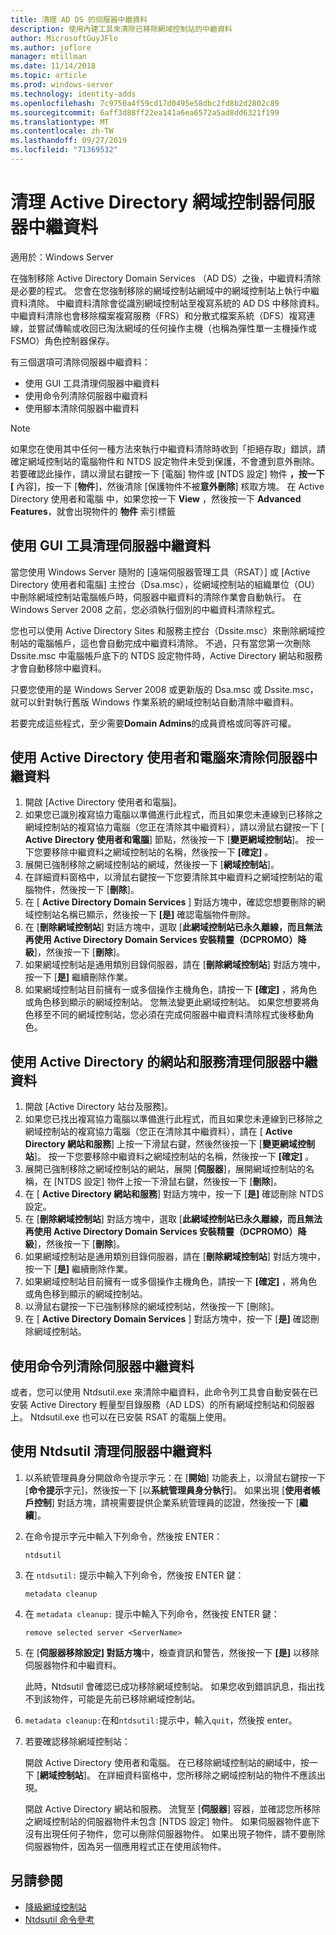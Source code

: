 ```yaml
---
title: 清理 AD DS 的伺服器中繼資料
description: 使用內建工具來清除已移除網域控制站的中繼資料
author: MicrosoftGuyJFlo
ms.author: joflore
manager: mtillman
ms.date: 11/14/2018
ms.topic: article
ms.prod: windows-server
ms.technology: identity-adds
ms.openlocfilehash: 7c9750a4f59cd17d0495e58dbc2fd8b2d2802c89
ms.sourcegitcommit: 6aff3d88ff22ea141a6ea6572a5ad8dd6321f199
ms.translationtype: MT
ms.contentlocale: zh-TW
ms.lasthandoff: 09/27/2019
ms.locfileid: "71369532"
---
```

# <a name="clean-up-active-directory-domain-controller-server-metadata"></a>清理 Active Directory 網域控制器伺服器中繼資料

適用於：Windows Server

在強制移除 Active Directory Domain Services （AD DS）之後，中繼資料清除是必要的程式。 您會在您強制移除的網域控制站網域中的網域控制站上執行中繼資料清除。 中繼資料清除會從識別網域控制站至複寫系統的 AD DS 中移除資料。 中繼資料清除也會移除檔案複寫服務（FRS）和分散式檔案系統（DFS）複寫連線，並嘗試傳輸或收回已淘汰網域的任何操作主機（也稱為彈性單一主機操作或 FSMO）角色控制器保存。

有三個選項可清除伺服器中繼資料：

- 使用 GUI 工具清理伺服器中繼資料
- 使用命令列清除伺服器中繼資料
- 使用腳本清除伺服器中繼資料

> [!NOTE]
> 如果您在使用其中任何一種方法來執行中繼資料清除時收到「拒絕存取」錯誤，請確定網域控制站的電腦物件和 NTDS 設定物件未受到保護，不會遭到意外刪除。 若要確認此操作，請以滑鼠右鍵按一下 [電腦] 物件或 [NTDS 設定] 物件 **，按一下 [** 內容]，按一下 [**物件**]，然後清除 [保護物件不被**意外刪除**] 核取方塊。 在 Active Directory 使用者和電腦 中，如果您按一下  **View** ，然後按一下  **Advanced Features**，就會出現物件的 **物件** 索引標籤

## <a name="clean-up-server-metadata-using-gui-tools"></a>使用 GUI 工具清理伺服器中繼資料

當您使用 Windows Server 隨附的 [遠端伺服器管理工具（RSAT）] 或 [Active Directory 使用者和電腦] 主控台（Dsa.msc），從網域控制站的組織單位（OU）中刪除網域控制站電腦帳戶時，伺服器中繼資料的清除作業會自動執行。 在 Windows Server 2008 之前，您必須執行個別的中繼資料清除程式。

您也可以使用 Active Directory Sites 和服務主控台（Dssite.msc）來刪除網域控制站的電腦帳戶，這也會自動完成中繼資料清除。 不過，只有當您第一次刪除 Dssite.msc 中電腦帳戶底下的 NTDS 設定物件時，Active Directory 網站和服務才會自動移除中繼資料。

只要您使用的是 Windows Server 2008 或更新版的 Dsa.msc 或 Dssite.msc，就可以針對執行舊版 Windows 作業系統的網域控制站自動清除中繼資料。

若要完成這些程式，至少需要**Domain Admins**的成員資格或同等許可權。

## <a name="clean-up-server-metadata-using-activedirectory-users-and-computers"></a>使用 Active Directory 使用者和電腦來清除伺服器中繼資料

1. 開啟 [Active Directory 使用者和電腦]。
2. 如果您已識別複寫協力電腦以準備進行此程式，而且如果您未連線到已移除之網域控制站的複寫協力電腦（您正在清除其中繼資料），請以滑鼠右鍵按一下 [ **Active Directory 使用者和電腦**] 節點，然後按一下 [**變更網域控制站**]。 按一下您要移除中繼資料之網域控制站的名稱，然後按一下 **[確定]** 。
3. 展開已強制移除之網域控制站的網域，然後按一下 [**網域控制站**]。
4. 在詳細資料窗格中，以滑鼠右鍵按一下您要清除其中繼資料之網域控制站的電腦物件，然後按一下 [**刪除**]。
5. 在 [ **Active Directory Domain Services** ] 對話方塊中，確認您想要刪除的網域控制站名稱已顯示，然後按一下 **[是]** 確認電腦物件刪除。
6. 在 [**刪除網域控制站**] 對話方塊中，選取 [**此網域控制站已永久離線，而且無法再使用 Active Directory Domain Services 安裝精靈（DCPROMO）降級**]，然後按一下 [**刪除**]。
7. 如果網域控制站是通用類別目錄伺服器，請在 [**刪除網域控制站**] 對話方塊中，按一下 [**是]** 繼續刪除作業。
8. 如果網域控制站目前擁有一或多個操作主機角色，請按一下 **[確定]** ，將角色或角色移到顯示的網域控制站。 您無法變更此網域控制站。 如果您想要將角色移至不同的網域控制站，您必須在完成伺服器中繼資料清除程式後移動角色。

## <a name="clean-up-server-metadata-using-activedirectory-sites-and-services"></a>使用 Active Directory 的網站和服務清理伺服器中繼資料

1. 開啟 [Active Directory 站台及服務]。
2. 如果您已找出複寫協力電腦以準備進行此程式，而且如果您未連線到已移除之網域控制站的複寫協力電腦（您正在清除其中繼資料），請在 [ **Active Directory 網站和服務**] 上按一下滑鼠右鍵，然後然後按一下 [**變更網域控制站**]。 按一下您要移除中繼資料之網域控制站的名稱，然後按一下 **[確定]** 。
3. 展開已強制移除之網域控制站的網站，展開 [**伺服器**]，展開網域控制站的名稱，在 [NTDS 設定] 物件上按一下滑鼠右鍵，然後按一下 [**刪除**]。
4. 在 [ **Active Directory 網站和服務**] 對話方塊中，按一下 [**是]** 確認刪除 NTDS 設定。
5. 在 [**刪除網域控制站**] 對話方塊中，選取 [**此網域控制站已永久離線，而且無法再使用 Active Directory Domain Services 安裝精靈（DCPROMO）降級**]，然後按一下 [**刪除**]。
6. 如果網域控制站是通用類別目錄伺服器，請在 [**刪除網域控制站**] 對話方塊中，按一下 [**是]** 繼續刪除作業。
7. 如果網域控制站目前擁有一或多個操作主機角色，請按一下 **[確定]** ，將角色或角色移到顯示的網域控制站。
8. 以滑鼠右鍵按一下已強制移除的網域控制站，然後按一下 [刪除]。
9. 在 [ **Active Directory Domain Services** ] 對話方塊中，按一下 [**是]** 確認刪除網域控制站。

## <a name="clean-up-server-metadata-using-the-command-line"></a>使用命令列清除伺服器中繼資料

或者，您可以使用 Ntdsutil.exe 來清除中繼資料，此命令列工具會自動安裝在已安裝 Active Directory 輕量型目錄服務（AD LDS）的所有網域控制站和伺服器上。 Ntdsutil.exe 也可以在已安裝 RSAT 的電腦上使用。

## <a name="to-clean-up-server-metadata-by-using-ntdsutil"></a>使用 Ntdsutil 清理伺服器中繼資料

1. 以系統管理員身分開啟命令提示字元：在 [**開始**] 功能表上，以滑鼠右鍵按一下 [**命令提示**字元]，然後按一下 [以**系統管理員身分執行**]。 如果出現 [**使用者帳戶控制**] 對話方塊，請視需要提供企業系統管理員的認證，然後按一下 [**繼續**]。
2. 在命令提示字元中輸入下列命令，然後按 ENTER：

   `ntdsutil`

3. 在 `ntdsutil:` 提示中輸入下列命令，然後按 ENTER 鍵：

   `metadata cleanup`

4. 在 `metadata cleanup:` 提示中輸入下列命令，然後按 ENTER 鍵：

   `remove selected server <ServerName>`

5. 在 [**伺服器移除設定] 對話方塊**中，檢查資訊和警告，然後按一下 **[是]** 以移除伺服器物件和中繼資料。

   此時，Ntdsutil 會確認已成功移除網域控制站。 如果您收到錯誤訊息，指出找不到該物件，可能是先前已移除網域控制站。

6. `metadata cleanup:`在和`ntdsutil:`提示中，輸入`quit`，然後按 enter。

7. 若要確認移除網域控制站：

   開啟 Active Directory 使用者和電腦。 在已移除網域控制站的網域中，按一下 [**網域控制站**]。 在詳細資料窗格中，您所移除之網域控制站的物件不應該出現。

   開啟 Active Directory 網站和服務。 流覽至 [**伺服器**] 容器，並確認您所移除之網域控制站的伺服器物件未包含 [NTDS 設定] 物件。 如果伺服器物件底下沒有出現任何子物件，您可以刪除伺服器物件。 如果出現子物件，請不要刪除伺服器物件，因為另一個應用程式正在使用該物件。

## <a name="see-also"></a>另請參閱

* [降級網域控制站](Demoting-Domain-Controllers-and-Domains--Level-200-.md)
* [Ntdsutil 命令參考](https://docs.microsoft.com/previous-versions/windows/it-pro/windows-server-2008-R2-and-2008/cc753343(v=ws.10))
